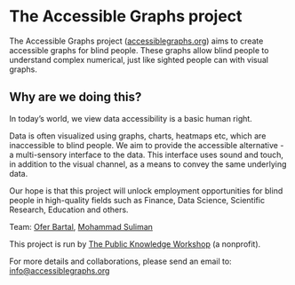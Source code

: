 # The Accessible Graphs project
The Accessible Graphs project ([accessiblegraphs.org](https://accessiblegraphs.org)) aims to create accessible graphs for blind people. These graphs allow blind people to understand complex numerical, just like sighted people can with visual graphs.

## Why are we doing this?
In today’s world, we view data accessibility is a basic human right.

Data is often visualized using graphs, charts, heatmaps etc, which are inaccessible to blind people. We aim to provide the accessible alternative - a multi-sensory interface to the data. This interface uses sound and touch, in addition to the visual channel, as a means to convey the same underlying data.

Our hope is that this project will unlock employment opportunities for blind people in high-quality fields such as Finance, Data Science, Scientific Research, Education and others.

Team: [Ofer Bartal](https://www.linkedin.com/in/ofer-bartal-58a50811), [Mohammad Suliman](https://www.linkedin.com/in/mohammad-suliman-0440a8106)

This project is run by [The Public Knowledge Workshop](https://www.hasadna.org.il/en) (a nonprofit).

For more details and collaborations, please send an email to: info@accessiblegraphs.org

